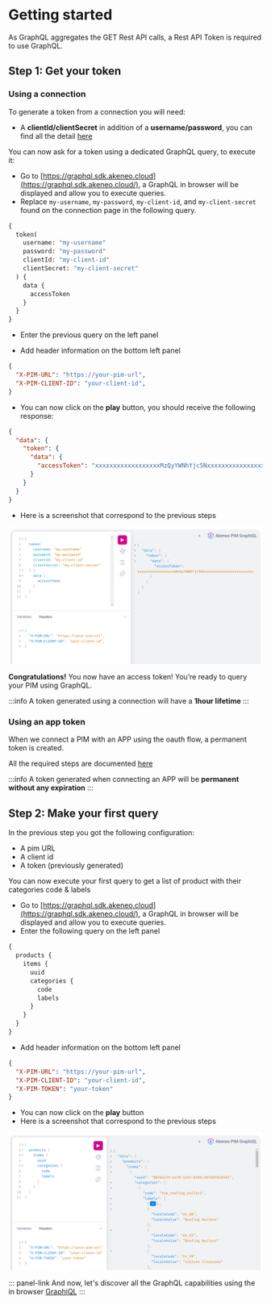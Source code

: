 # Getting started

As GraphQL aggregates the GET Rest API calls, a Rest API Token is required to use GraphQL.

## Step 1: Get your token
### Using a connection
To generate a token from a connection you will need:

* A **clientId/clientSecret** in addition of a **username/password**, you can find all the detail [here](https://api.akeneo.com/getting-started/your-first-tutorial-4x/step-1.html#step-1-create-a-connection)

You can now ask for a token using a dedicated GraphQL query, to execute it:

- Go to [https://graphql.sdk.akeneo.cloud](https://graphql.sdk.akeneo.cloud/), a GraphQL in browser will be displayed and allow you to execute queries.
- Replace `my-username`, `my-password`, `my-client-id`, and `my-client-secret` found on the connection page in the following query.

```graphql [snippet:GraphQL]
{
  token(
    username: "my-username"
    password: "my-password"
    clientId: "my-client-id"
    clientSecret: "my-client-secret"
  ) {
    data {
      accessToken
    }
  }
}
```
- Enter the previous query on the left panel

- Add header information on the bottom left panel

```json [snippet:JSON]
{
  "X-PIM-URL": "https://your-pim-url",
  "X-PIM-CLIENT-ID": "your-client-id",
}
```

- You can now click on the **play** button, you should receive the following response:

```json [snippet:JSON]
{
  "data": {
    "token": {
      "data": {
        "accessToken": "xxxxxxxxxxxxxxxxxxMzQyYWNhYjc5Nxxxxxxxxxxxxxxxxxxxxxxxx"
      }
    }
  }
}
```

- Here is a screenshot that correspond to the previous steps

![Graphql-Token-Query](../../img/graphql/query-token.png)

**Congratulations!** You now have an access token! You’re ready to query your PIM using GraphQL.

:::info
A token generated using a connection will have a **1hour lifetime**
:::

### Using an app token
When we connect a PIM with an APP using the oauth flow, a permanent token is created.

All the required steps are documented [here](https://api.akeneo.com/tutorials/how-to-get-your-app-token.html#)

:::info
A token generated when connecting an APP will be **permanent without any expiration**
:::


## Step 2: Make your first query

In the previous step you got the following configuration:
* A pim URL
* A client id 
* A token (previously generated)

You can now execute your first query to get a list of product with their categories code & labels

- Go to [https://graphql.sdk.akeneo.cloud](https://graphql.sdk.akeneo.cloud/), a GraphQL in browser will be displayed and allow you to execute queries.
- Enter the following query on the left panel

```graphql [snippet:GraphQL]
{
  products {
    items {
      uuid
      categories {
        code
        labels
      }
    }
  }
}
```

- Add header information on the bottom left panel

```json [snippet:JSON]
{
  "X-PIM-URL": "https://your-pim-url",
  "X-PIM-CLIENT-ID": "your-client-id",
  "X-PIM-TOKEN": "your-token"
}
```

- You can now click on the **play** button
- Here is a screenshot that correspond to the previous steps

![Graphql-First-Query](../../img/graphql/query-getting-started.png)

::: panel-link And now, let's discover all the GraphQL capabilities using the in browser [GraphiQL](/graphql/setup/browse-graphql-capabilities.html)
:::
